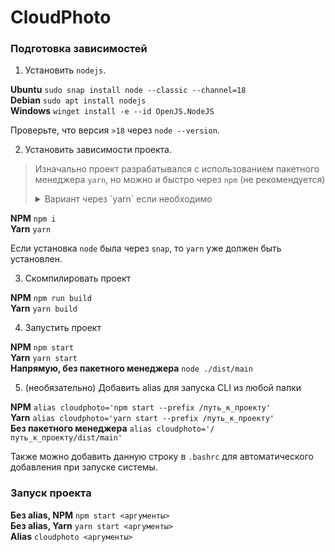 # CloudPhoto

### Подготовка зависимостей

1. Установить `nodejs`.

**Ubuntu** `sudo snap install node --classic --channel=18` \
**Debian** `sudo apt install nodejs` \
**Windows** `winget install -e --id OpenJS.NodeJS`

Проверьте, что версия `>18` через `node --version`.

2. Установить зависимости проекта.

> Изначально проект разрабатывался с использованием пакетного менеджера `yarn`, но можно и быстро через `npm` (не рекомендуется)
> <details>
>   <summary>Вариант через `yarn` если необходимо</summary>
> 
> **Linux и Windows** `npm i -g yarn && yarn set version stable && yarn install`
> 
> Ubuntu APT не имеет последнюю версию `yarn`, поэтому в данном случае самым простым способом будет установить старую версию с `npm` и обновить её до последней через `yarn`.
> </details>

**NPM** `npm i` \
**Yarn** `yarn`

Если установка `node` была через `snap`, то `yarn` уже должен быть установлен.

3. Скомпилировать проект

**NPM** `npm run build` \
**Yarn** `yarn build`

4. Запустить проект

**NPM** `npm start` \
**Yarn** `yarn start` \
**Напрямую, без пакетного менеджера** `node ./dist/main`

5. (необязательно) Добавить alias для запуска CLI из любой папки

**NPM** `alias cloudphoto='npm start --prefix /путь_к_проекту'` \
**Yarn** `alias cloudphoto='yarn start --prefix /путь_к_проекту'` \
**Без пакетного менеджера** `alias cloudphoto='/путь_к_проекту/dist/main'`

Также можно добавить данную строку в `.bashrc` для автоматического добавления при запуске системы.

### Запуск проекта

**Без alias, NPM** `npm start <аргументы>` \
**Без alias, Yarn** `yarn start <аргументы>` \
**Alias** `cloudphoto <аргументы>`
